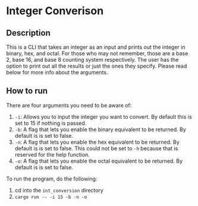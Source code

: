 # Integer Converison

## Description

This is a CLI that takes an integer as an input and prints out the integer in binary, hex, and octal. For those who may not remember, those are a base 2, base 16, and base 8 counting system respectively. The user has the option to print out all the results or just the ones they specify. Please read below for more info about the arguments.

## How to run

There are four arguments you need to be aware of:

1. `-i`: Allows you to input the integer you want to convert. By default this is set to 15 if nothing is passed.
2. `-b`: A flag that lets you enable the binary equivalent to be returned. By default is is set to false.
3. `-n`: A flag that lets you enable the hex equivalent to be returned. By default is is set to false. This could not be set to `-h` because that is reserved for the help function.
4. `-o`: A flag that lets you enable the octal equivalent to be returned. By default is is set to false.

To run the program, do the following:

1. cd into the `int_conversion` directory
2. `cargo run -- -i 15 -b -n -o`